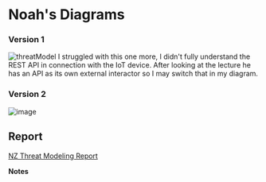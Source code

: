 # Noah's Diagrams

### Version 1

![threatModel](https://user-images.githubusercontent.com/63809979/140961478-7076a038-678a-484e-bd73-5a1077f03786.PNG)
I struggled with this one more, I didn't fully understand the REST API in connection with the IoT device. After looking at the lecture he has an API as its own external interactor so I may switch that in my diagram.

### Version 2
![image](https://user-images.githubusercontent.com/63809979/141315621-77c30983-9e58-4ed5-8997-4a8b7a51d9b5.png)


## Report
[NZ Threat Modeling Report](Threat.Modeling.Report.NZ.pdf)


**Notes**
